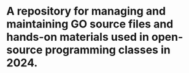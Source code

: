 # A repository for managing and maintaining GO source files and hands-on materials used in open-source programming classes in 2024.

